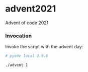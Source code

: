 # advent2021

Advent of code 2021

### Invocation

Invoke the script with the advent day:

```bash
# pyenv local 3.9.6

./advent 1
```
